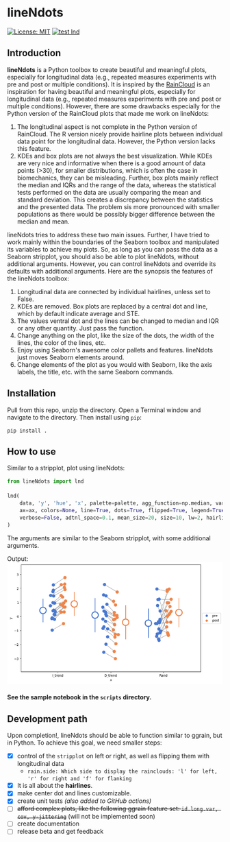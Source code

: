 # lineNdots

[![License: MIT](https://img.shields.io/badge/License-MIT-yellow.svg)](https://opensource.org/licenses/MIT)
[![test lnd](https://github.com/neuromechanist/lineNdots/actions/workflows/python-app.yml/badge.svg)](https://github.com/neuromechanist/lineNdots/actions/workflows/python-app.yml)

## Introduction
**lineNdots** is a Python toolbox to create beautiful and meaningful plots, especially for longitudinal data (e.g., repeated measures experiments with pre and post or multiple conditions). It is inspired by the [RainCloud](https://github.com/njudd/ggrain) is an inspiration for having beautiful and meaningful plots, especially for longitudinal data (e.g., repeated measures experiments with pre and post or multiple conditions). However, there are some drawbacks especially for the Python version of the RainCloud plots that made me work on lineNdots:

1. The longitudinal aspect is not complete in the Python version of RainCloud. The R version nicely provide hairline plots between individual data point for the longitudinal data. However, the Python version lacks this feature.
2. KDEs and box plots are not always the best visualization. While KDEs are very nice and informative when there is a good amount of data points (>30), for smaller distributions, which is often the case in biomechanics, they can be misleading. Further, box plots mainly reflect the median and IQRs and the range of the data, whereas the statistical tests performed on the data are usually comparing the mean and standard deviation. This creates a discrepancy between the statistics and the presented data. The problem sis more pronounced with smaller populations as there would be possibly bigger difference between the median and mean.

lineNdots tries to address these two main issues. Further, I have tried to work mainly within the boundaries of the Seaborn toolbox and manipulated its variables to achieve my plots. So, as long as you can pass the data as a Seaborn stripplot, you should also be able to plot lineNdots, without additional arguments. However, you can control lineNdots and override its defaults with additional arguments. Here are the synopsis the features of the lineNdots toolbox:

1. Longitudinal data are connected by individual hairlines, unless set to False.
2. KDEs are removed. Box plots are replaced by a central dot and line, which by default indicate average and STE.
3. The values ventral dot and the lines can be changed to median and IQR or any other quantity. Just pass the function.
4. Change anything on the plot, like the size of the dots, the width of the lines, the color of the lines, etc.
5. Enjoy using Seaborn's awesome color pallets and features. lineNdots just moves Seaborn elements around.
6. Change elements of the plot as you would with Seaborn, like the axis labels, the title, etc. with the same Seaborn commands.

## Installation
Pull from this repo, unzip the directory. Open a Terminal window and navigate to the directory. Then install using `pip`:

```shell
pip install .
```

## How to use
Similar to a stripplot, plot using lineNdots:

```Python
from lineNdots import lnd

lnd(
    data, 'y', 'hue', 'x', palette=palette, agg_function=np.median, var_function=np.std,
    ax=ax, colors=None, line=True, dots=True, flipped=True, legend=True,
    verbose=False, adtnl_space=0.1, mean_size=20, size=10, lw=2, hairlines=True, hairline_style='-'
)
```

The arguments are similar to the Seaborn stripplot, with some additional arguments.

Output:
![lineNdots](scripts/sample_lnd.png)


#### See the sample notebook in the `scripts` directory.

## Development path
Upon completion!, lineNdots should be able to function similar to ggrain, but in Python. To achieve this goal, we need smaller steps:

- [x] control of the `stripplot` on left or right, as well as flipping them with longitudinal data
  - `rain.side: Which side to display the rainclouds: 'l' for left, 'r' for right and 'f' for flanking`
- [x] It is all about the **hairlines**.
- [x] make center dot and lines customizable.
- [x] create unit tests *(also added to GitHub actions)*
- [ ] ~~afford complex plots, like the following ggrain feature set: `id.long.var, cov, y-jittering`~~ (will not be implemented soon)
- [ ] create documentation
- [ ] release beta and get feedback

